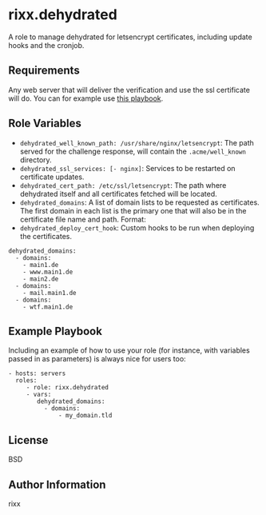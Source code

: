 rixx.dehydrated
===============

A role to manage dehydrated for letsencrypt certificates, including update hooks and the cronjob.

Requirements
------------

Any web server that will deliver the verification and use the ssl certificate will do. You can for example use 
[this playbook](https://github.com/rixx/ansible-nginx-base).

Role Variables
--------------

- ``dehydrated_well_known_path: /usr/share/nginx/letsencrypt``: The path served for the challenge response, will contain the ``.acme/well_known`` directory.
- ``dehydrated_ssl_services: [- nginx]``: Services to be restarted on certificate updates.
- ``dehydrated_cert_path: /etc/ssl/letsencrypt``: The path where dehydrated itself and all certificates fetched will be located.
- ``dehydrated_domains``: A list of domain lists to be requested as certificates. The first domain in each list is the primary one that will also be in the certificate file name and path. Format:
- ``dehydrated_deploy_cert_hook``: Custom hooks to be run when deploying the certificates.

```
dehydrated_domains:
  - domains:
    - main1.de
    - www.main1.de
    - main2.de
  - domains:
    - mail.main1.de
  - domains:
    - wtf.main1.de
```


Example Playbook
----------------

Including an example of how to use your role (for instance, with variables passed in as parameters) is always nice for users too:

    - hosts: servers
      roles:
         - role: rixx.dehydrated
         - vars:
            dehydrated_domains:
              - domains:
                  - my_domain.tld

License
-------

BSD

Author Information
------------------

rixx <r at rixx.de>
